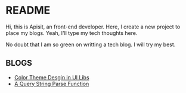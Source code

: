 # README

Hi, this is Apisit, an front-end developer. Here, I create a new project to place my blogs. Yeah, I'll type my tech thoughts here.

No doubt that I am so green on writting a tech blog. I will try my best.

## BLOGS

 - [Color Theme Desgin in UI Libs](https://www.apisitlee.com/blog/color-theme-design-in-ui-libs)
 - [A Query String Parse Function](https://www.apisitlee.com/blog/a-query-string-parse-function)